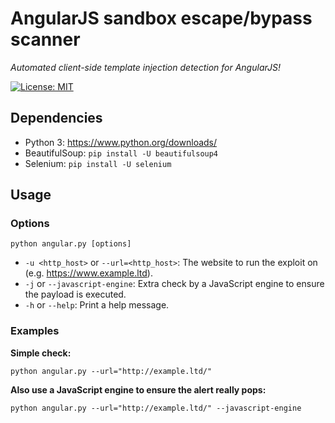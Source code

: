 # AngularJS sandbox escape/bypass scanner
*Automated client-side template injection detection for AngularJS!*

[![License: MIT](https://img.shields.io/badge/License-MIT-yellow.svg)](LICENSE.md)

## Dependencies
* Python 3: https://www.python.org/downloads/
* BeautifulSoup: `pip install -U beautifulsoup4`
* Selenium: `pip install -U selenium`

## Usage

### Options
`python angular.py [options]`
* `-u <http_host>` or `--url=<http_host>`: The website to run the exploit on (e.g. https://www.example.ltd).
* `-j` or `--javascript-engine`: Extra check by a JavaScript engine to ensure the payload is executed.
* `-h` or `--help`: Print a help message.

### Examples

**Simple check:**

`python angular.py --url="http://example.ltd/"`

**Also use a JavaScript engine to ensure the alert really pops:**

`python angular.py --url="http://example.ltd/" --javascript-engine`
